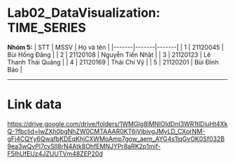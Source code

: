 # Lab02_DataVisualization: TIME_SERIES
**Nhóm 5:**
| STT | MSSV | Họ và tên |
|-------|-------|-------|
| 1 | 21120045 | Bùi Hồng Đăng |
| 2 | 21120108 | Nguyễn Tiến Nhật |
| 3 | 21120123 | Lê Thanh Thái Quảng |
| 4 | 21120169 | Thái Chí Vỹ |
| 5 | 21120201 | Bùi Đình Bảo |

---
# Link data
https://drive.google.com/drive/folders/1WMGlg8lMNlOIdDnI3WR1tlDiuHt4XkQ-?fbclid=IwZXh0bgNhZW0CMTAAAR0KT6jVibivgJMyLD_CXorNM-gFj4CQYy6QwafbKDEqKhjCXWMoAmp7gow_aem_AYG4s1lqGvOK0Sf032B9ea3wQvPl7cvSlI8rN4Atk8OhfEMNJYPr8aRK2p1mif-F5IhUfEUz4JZUUTVm48ZEP20d
